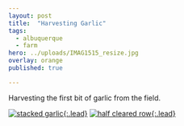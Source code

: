 ```yaml
---
layout: post
title:  "Harvesting Garlic"
tags:
  - albuquerque
  - farm
hero: ../uploads/IMAG1515_resize.jpg
overlay: orange
published: true

---
```


Harvesting the first bit of garlic from the field.

[![stacked garlic](../uploads/IMAG1515_resize.jpg){:.lead}](../uploads/IMAG1515.jpg)
[![half cleared row](../uploads/IMAG1519_resize.jpg){:.lead}](../uploads/IMAG1519.jpg)
